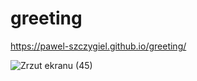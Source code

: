# greeting

https://pawel-szczygiel.github.io/greeting/

![Zrzut ekranu (45)](https://user-images.githubusercontent.com/74866405/182476129-62e57eba-cff7-4675-bd32-2c8571d6ed6f.png)
